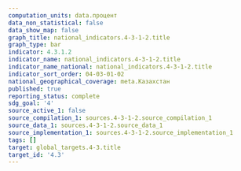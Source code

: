 ```yaml
---
computation_units: data.процент
data_non_statistical: false
data_show_map: false
graph_title: national_indicators.4-3-1-2.title
graph_type: bar
indicator: 4.3.1.2
indicator_name: national_indicators.4-3-1-2.title
indicator_name_national: national_indicators.4-3-1-2.title
indicator_sort_order: 04-03-01-02
national_geographical_coverage: meta.Казахстан
published: true
reporting_status: complete
sdg_goal: '4'
source_active_1: false
source_compilation_1: sources.4-3-1-2.source_compilation_1
source_data_1: sources.4-3-1-2.source_data_1
source_implementation_1: sources.4-3-1-2.source_implementation_1
tags: []
target: global_targets.4-3.title
target_id: '4.3'
---
```

